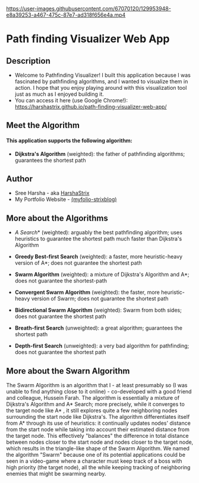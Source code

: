 https://user-images.githubusercontent.com/67070120/129953948-e8a39253-a467-475c-87e7-ad318f656e4a.mp4

# Path finding Visualizer Web App
## Description

*  Welcome to Pathfinding Visualizer! I built this application because I was fascinated by pathfinding algorithms, and I wanted to visualize them in action. I hope that you enjoy     playing around with this visualization tool just as much as I enjoyed building it. 
*  You can access it here (use Google Chrome!): https://harshastrix.github.io/path-finding-visualizer-web-app/

## Meet the Algorithm

#### This application supports the following algorithm: 
*  **Dijkstra's Algorithm** (weighted): the father of pathfinding algorithms; guarantees the shortest path


## Author
* Sree Harsha - aka [HarshaStrix][website]
* My Portfolio Website - [(myfolio-strixblog)][website]

[website]: https://myfolio-strixblog.web.app/

## More about the Algorithms

* **A* Search** (weighted): arguably the best pathfinding algorithm; uses heuristics to guarantee the shortest path much faster than Dijkstra's Algorithm

*  **Greedy Best-first Search** (weighted): a faster, more heuristic-heavy version of A*; does not guarantee the shortest path

*  **Swarm Algorithm** (weighted): a mixture of Dijkstra's Algorithm and A*; does not guarantee the shortest-path

*  **Convergent Swarm Algorithm** (weighted): the faster, more heuristic-heavy version of Swarm; does not guarantee the shortest path

*  **Bidirectional Swarm Algorithm** (weighted): Swarm from both sides; does not guarantee the shortest path

*  **Breath-first Search** (unweighted): a great algorithm; guarantees the shortest path

*  **Depth-first Search** (unweighted): a very bad algorithm for pathfinding; does not guarantee the shortest path


## More about the Swarn Algorithm
The Swarm Algorithm is an algorithm that I - at least presumably so (I was unable to find anything close to it online) - co-developed with a good friend and colleague, Hussein Farah. The algorithm is essentially a mixture of Dijkstra's Algorithm and A* Search; more precisely, while it converges to the target node like A* , it still explores quite a few neighboring nodes surrounding the start node like Dijkstra's. The algorithm differentiates itself from A* through its use of heuristics: it continually updates nodes' distance from the start node while taking into account their estimated distance from the target node. This effectively "balances" the difference in total distance between nodes closer to the start node and nodes closer to the target node, which results in the triangle-like shape of the Swarm Algorithm. We named the algorithm "Swarm" because one of its potential applications could be seen in a video-game where a character must keep track of a boss with high priority (the target node), all the while keeping tracking of neighboring enemies that might be swarming nearby. 
